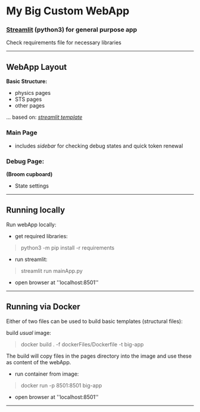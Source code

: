 # My Big Custom WebApp

### [Streamlit](https://www.streamlit.io) (python**3**) for general purpose app

Check requirements file for necessary libraries

---

## WebApp Layout

**Basic Structure:**
* physics pages
* STS pages
* other pages

... based on: [*streamlit template*](https://github.com/kwraight/streamlitTemplate)

### Main Page
  * includes *sidebar* for checking debug states and quick token renewal

### Debug Page:
**(Broom cupboard)**
  * State settings

---

## Running locally

Run webApp locally:

* get required libraries:
> python3 -m pip install -r requirements

* run streamlit:
> streamlit run mainApp.py

* open browser at ''localhost:8501''

---

## Running via Docker

Either of two files can be used to build basic templates (structural files):

build *usual* image:

> docker build . -f dockerFiles/Dockerfile -t big-app

The build will copy files in the pages directory into the image and use these as content of the webApp.

* run container from image:

> docker run -p 8501:8501 big-app

* open browser at ''localhost:8501''

---
